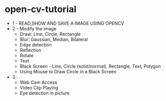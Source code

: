 # open-cv-tutorial
* 1 - READ,SHOW AND SAVE A IMAGE USING OPENCV
* 2 - Modify the image
  * Draw: Line, Circle, Rectangle
  * Blur: Gaussian, Median, Bilateral
  * Edge detection
  * Reflection
  * Rotate
  * Text
  * Black Screen - Line, Circle (solid/normal), Rectangle, Text, Polygon
  * Using Mouse to Draw Circle in a Black Screen
* 3 :
  * Web Cam Access
  * Video Clip Playing
  * Eye detection in picture 
